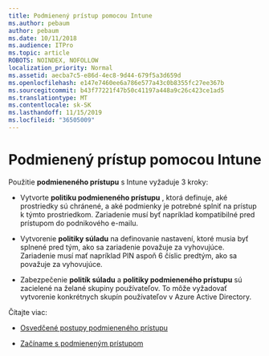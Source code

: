 ```yaml
---
title: Podmienený prístup pomocou Intune
ms.author: pebaum
author: pebaum
ms.date: 10/11/2018
ms.audience: ITPro
ms.topic: article
ROBOTS: NOINDEX, NOFOLLOW
localization_priority: Normal
ms.assetid: aecba7c5-e86d-4ec8-9d44-679f5a3d659d
ms.openlocfilehash: e147e7460ee6a786e577a43c0b8355fc27ee367b
ms.sourcegitcommit: b43f77221f47b50c41197a448a9c26c423ce1ad5
ms.translationtype: MT
ms.contentlocale: sk-SK
ms.lasthandoff: 11/15/2019
ms.locfileid: "36505009"
---
```

# <a name="conditional-access-with-intune"></a>Podmienený prístup pomocou Intune

Použitie **podmieneného prístupu** s Intune vyžaduje 3 kroky: 
  
- Vytvorte **politiku podmieneného prístupu** , ktorá definuje, aké prostriedky sú chránené, a aké podmienky je potrebné splniť na prístup k týmto prostriedkom. Zariadenie musí byť napríklad kompatibilné pred prístupom do podnikového e-mailu. 
    
- Vytvorenie **politiky súladu** na definovanie nastavení, ktoré musia byť splnené pred tým, ako sa zariadenie považuje za vyhovujúce. Zariadenie musí mať napríklad PIN aspoň 6 číslic predtým, ako sa považuje za vyhovujúce. 
    
- Zabezpečenie **politík súladu** a **politiky podmieneného prístupu** sú zacielené na želané skupiny používateľov. To môže vyžadovať vytvorenie konkrétnych skupín používateľov v Azure Active Directory. 
    
Čítajte viac:
  
- [Osvedčené postupy podmieneného prístupu](https://docs.microsoft.com/azure/active-directory/conditional-access/best-practices)
    
- [Začíname s podmieneným prístupom](https://docs.microsoft.com/azure/active-directory/active-directory-conditional-access-azure-portal-get-started)
    


